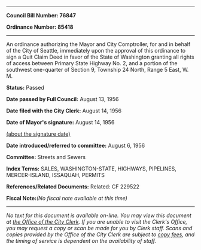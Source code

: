 

********

**Council Bill Number: 76847**
   
**Ordinance Number: 85418**
********

 An ordinance authorizing the Mayor and City Comptroller, for and in behalf of the City of Seattle, immediately upon the approval of this ordinance to sign a Quit Claim Deed in favor of the State of Washington granting all rights of access between Primary State Highway No. 2, and a portion of the southwest one-quarter of Section 9, Township 24 North, Range 5 East, W. M.

**Status:** Passed
   
**Date passed by Full Council:** August 13, 1956
   
**Date filed with the City Clerk:** August 14, 1956
   
**Date of Mayor's signature:** August 14, 1956
   
[(about the signature date)](/~public/approvaldate.htm)
   
   
   
**Date introduced/referred to committee:** August 6, 1956
   
**Committee:** Streets and Sewers
   
   
**Index Terms:** SALES, WASHINGTON-STATE, HIGHWAYS, PIPELINES, MERCER-ISLAND, ISSAQUAH, PERMITS

**References/Related Documents:** Related: CF 229522

**Fiscal Note:**_(No fiscal note available at this time)_
********

_No text for this document is available on-line. You may view this document at [the Office of the City Clerk](http://www.seattle.gov/leg/clerk/contactUs.htm). If you are unable to visit the Clerk's Office, you may request a copy or scan be made for you by Clerk staff. Scans and copies provided by the Office of the City Clerk are subject to [copy fees](http://clerk.seattle.gov/~public/clerkfees.htm), and the timing of service is dependent on the availability of staff._

